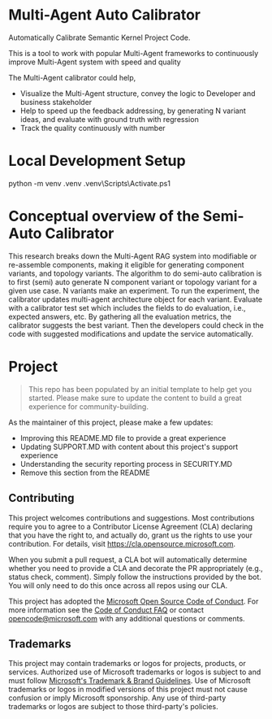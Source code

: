 # Multi-Agent Auto Calibrator
Automatically Calibrate Semantic Kernel Project Code. 

This is a tool to work with popular Multi-Agent frameworks  to continuously improve Multi-Agent system with speed and quality

The Multi-Agent calibrator could help,
- Visualize the Multi-Agent structure, convey the logic to Developer and business stakeholder
- Help to speed up the feedback addressing, by generating N variant ideas, and evaluate with ground truth with regression
- Track the quality continuously with number


# Local Development Setup 

python -m venv .venv
.venv\Scripts\Activate.ps1

# Conceptual overview of the Semi-Auto Calibrator
This research breaks down the Multi-Agent RAG system into modifiable or re-assemble components, making it eligible for generating component variants, and topology variants. The algorithm to do semi-auto calibration is to first (semi) auto generate N component variant or topology variant for a given use case. N variants make an experiment. To run the experiment, the calibrator updates multi-agent architecture object for each variant. Evaluate with a calibrator test set which includes the fields to do evaluation, i.e., expected answers, etc. By gathering all the evaluation metrics, the calibrator suggests the best variant. Then the developers could check in the code with suggested modifications and update the service automatically.

# Project

> This repo has been populated by an initial template to help get you started. Please
> make sure to update the content to build a great experience for community-building.

As the maintainer of this project, please make a few updates:

- Improving this README.MD file to provide a great experience
- Updating SUPPORT.MD with content about this project's support experience
- Understanding the security reporting process in SECURITY.MD
- Remove this section from the README

## Contributing

This project welcomes contributions and suggestions.  Most contributions require you to agree to a
Contributor License Agreement (CLA) declaring that you have the right to, and actually do, grant us
the rights to use your contribution. For details, visit https://cla.opensource.microsoft.com.

When you submit a pull request, a CLA bot will automatically determine whether you need to provide
a CLA and decorate the PR appropriately (e.g., status check, comment). Simply follow the instructions
provided by the bot. You will only need to do this once across all repos using our CLA.

This project has adopted the [Microsoft Open Source Code of Conduct](https://opensource.microsoft.com/codeofconduct/).
For more information see the [Code of Conduct FAQ](https://opensource.microsoft.com/codeofconduct/faq/) or
contact [opencode@microsoft.com](mailto:opencode@microsoft.com) with any additional questions or comments.

## Trademarks

This project may contain trademarks or logos for projects, products, or services. Authorized use of Microsoft 
trademarks or logos is subject to and must follow 
[Microsoft's Trademark & Brand Guidelines](https://www.microsoft.com/en-us/legal/intellectualproperty/trademarks/usage/general).
Use of Microsoft trademarks or logos in modified versions of this project must not cause confusion or imply Microsoft sponsorship.
Any use of third-party trademarks or logos are subject to those third-party's policies.

